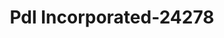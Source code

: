 ---
f_zip-code: 96793
f_state-code: HI
title: Pdl Incorporated-24278
f_phone: 808-242-5555
f_city-only: Wailuku
f_address: 96 N Market St. Wailuku
f_location-unique-id: '24278'
slug: pdl-incorporated-24278
updated-on: '2024-05-30T13:46:58.046Z'
created-on: '2024-05-30T13:36:59.803Z'
published-on: '2024-05-30T13:54:32.469Z'
f_city-state: cms/city/wailuku-hi.md
f_company: cms/company/pdl-incorporated.md
f_state: cms/state/hawaii.md
layout: '[payday-loan].html'
tags: payday-loan
---